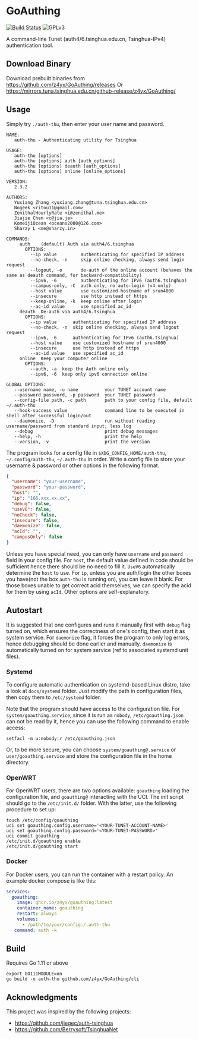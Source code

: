 # GoAuthing

[![Build Status](https://github.com/z4yx/GoAuthing/actions/workflows/go.yml/badge.svg)](https://github.com/z4yx/GoAuthing/actions)
![GPLv3](https://img.shields.io/badge/license-GPLv3-blue.svg)

A command-line Tunet (auth4/6.tsinghua.edu.cn, Tsinghua-IPv4) authentication tool.

## Download Binary

Download prebuilt binaries from <https://github.com/z4yx/GoAuthing/releases>
Or <https://mirrors.tuna.tsinghua.edu.cn/github-release/z4yx/GoAuthing/>

## Usage

Simply try `./auth-thu`, then enter your user name and password.

```help
NAME:
   auth-thu - Authenticating utility for Tsinghua

USAGE:
   auth-thu [options]
   auth-thu [options] auth [auth_options]
   auth-thu [options] deauth [auth_options]
   auth-thu [options] online [online_options]

VERSION:
   2.3.2

AUTHORS:
   Yuxiang Zhang <yuxiang.zhang@tuna.tsinghua.edu.cn>
   Nogeek <ritou11@gmail.com>
   ZenithalHourlyRate <i@zenithal.me>
   Jiajie Chen <c@jia.je>
   KomeijiOcean <oceans2000@126.com>
   Sharzy L <me@sharzy.in>

COMMANDS:
     auth    (default) Auth via auth4/6.tsinghua
       OPTIONS:
         --ip value         authenticating for specified IP address
         --no-check, -n     skip online checking, always send login request
         --logout, -o       de-auth of the online account (behaves the same as deauth command, for backward-compatibility)
         --ipv6, -6         authenticating for IPv6 (auth6.tsinghua)
         --campus-only, -C  auth only, no auto-login (v4 only)
         --host value       use customized hostname of srun4000
         --insecure         use http instead of https
         --keep-online, -k  keep online after login
         --ac-id value      use specified ac_id
     deauth  De-auth via auth4/6.tsinghua
       OPTIONS:
         --ip value      authenticating for specified IP address
         --no-check, -n  skip online checking, always send logout request
         --ipv6, -6      authenticating for IPv6 (auth6.tsinghua)
         --host value    use customized hostname of srun4000
         --insecure      use http instead of https
         --ac-id value   use specified ac_id
     online  Keep your computer online
       OPTIONS:
         --auth, -a  keep the Auth online only
         --ipv6, -6  keep only ipv6 connection online

GLOBAL OPTIONS:
   --username name, -u name          your TUNET account name
   --password password, -p password  your TUNET password
   --config-file path, -c path       path to your config file, default ~/.auth-thu
   --hook-success value              command line to be executed in shell after successful login/out
   --daemonize, -D                   run without reading username/password from standard input; less log
   --debug                           print debug messages
   --help, -h                        print the help
   --version, -v                     print the version
```

The program looks for a config file in `$XDG_CONFIG_HOME/auth-thu`, `~/.config/auth-thu`, `~/.auth-thu` in order.
Write a config file to store your username & password or other options in the following format.

```json
{
  "username": "your-username",
  "password": "your-password",
  "host": "",
  "ip": "166.xxx.xx.xx",
  "debug": false,
  "useV6": false,
  "noCheck": false,
  "insecure": false,
  "daemonize": false,
  "acId": "",
  "campusOnly": false
}
```

Unless you have special need, you can only have `username` and `password` field in your config file. For `host`, the default value defined in code should be sufficient hence there should be no need to fill it. `UseV6` automatically determine the `host` to use. For `ip`, unless you are auth/login the other boxes you have(not the box `auth-thu` is running on), you can leave it blank. For those boxes unable to get correct acid themselves, we can specify the acid for them by using `acId`. Other options are self-explanatory.

## Autostart

It is suggested that one configures and runs it manually first with `debug` flag turned on, which ensures the correctness of one's config, then start it as system service. For `daemonize` flag, it forces the program to only log errors, hence debugging should be done earlier and manually. `daemonize` is automatically turned on for system service (ref to associated systemd unit files).

### Systemd

To configure automatic authentication on systemd-based Linux distro, take a look at `docs/systemd` folder. Just modify the path in configuration files, then copy them to `/etc/systemd` folder.

Note that the program should have access to the configuration file.
For `system/goauthing.service`, since it is run as `nobody`, `/etc/goauthing.json` can not be read by it, hence you can use the following command to enable access:

```shell
setfacl -m u:nobody:r /etc/goauthing.json
```

Or, to be more secure, you can choose `system/goauthing@.service` or `user/goauthing.service` and store the configuration file in the home directory.

### OpenWRT

For OpenWRT users, there are two options available: `goauthing` loading the configuration file, and `goauthing@` interacting with the UCI. The init script should go to the `/etc/init.d/` folder. With the latter, use the following procedure to set up:

```shell
touch /etc/config/goauthing
uci set goauthing.config.username='<YOUR-TUNET-ACCOUNT-NAME>'
uci set goauthing.config.password='<YOUR-TUNET-PASSWORD>'
uci commit goauthing
/etc/init.d/goauthing enable
/etc/init.d/goauthing start
```

### Docker

For Docker users, you can run the container with a restart policy. An example docker compose is like this:

```yaml
services:
  goauthing:
    image: ghcr.io/z4yx/goauthing:latest
    container_name: goauthing
    restart: always
    volumes:
      - /path/to/your/config:/.auth-thu
   command: auth -k
```

## Build

Requires Go 1.11 or above

```shell
export GO111MODULE=on
go build -o auth-thu github.com/z4yx/GoAuthing/cli
```

## Acknowledgments

This project was inspired by the following projects:

- <https://github.com/jiegec/auth-tsinghua>
- <https://github.com/Berrysoft/TsinghuaNet>
